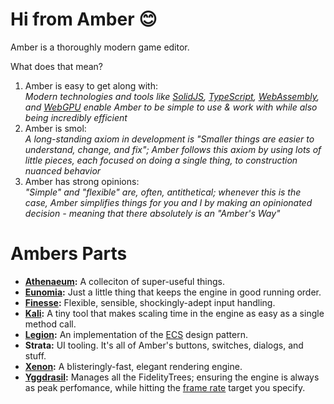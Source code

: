 # Hi from Amber 😊

Amber is a thoroughly modern game editor.

What does that mean?

1. Amber is easy to get along with:<br>
  _Modern technologies and tools like [SolidJS](https://www.solidjs.com/), [TypeScript](https://www.typescriptlang.org/), [WebAssembly](https://webassembly.org/), and [WebGPU](https://developer.mozilla.org/en-US/docs/Web/API/WebGPU_API) enable Amber to be simple to use & work with while also being incredibly efficient_
1. Amber is smol:<br>
  _A long-standing axiom in development is "Smaller things are easier to understand, change, and fix"; Amber follows this axiom by using lots of little pieces, each focused on doing a single thing, to construction nuanced behavior_
1. Amber has strong opinions:<br>
  _"Simple" and "flexible" are, often, antithetical; whenever this is the case, Amber simplifies things for you and I by making an opinionated decision - meaning that there absolutely is an "Amber's Way"_

# Ambers Parts

* **[Athenaeum](./lib/Athenaeum):** A colleciton of super-useful things.
* **[Eunomia](./lib/Eunomia):** Just a little thing that keeps the engine in good running order.
* **[Finesse](./lib/Finesse):** Flexible, sensible, shockingly-adept input handling.
* **[Kali](./lib/Kali):** A tiny tool that makes scaling time in the engine as easy as a single method call.
* **[Legion](./lib/src/lib/Legion):** An implementation of the [ECS](https://en.wikipedia.org/wiki/Entity_component_system) design pattern.
* **Strata:** UI tooling. It's all of Amber's buttons, switches, dialogs, and stuff.
* **[Xenon](./lib/src/lib/Xenon):** A blisteringly-fast, elegant rendering engine.
* **[Yggdrasil](./lib/Yggdrasil):** Manages all the FidelityTrees; ensuring the engine is always as peak perfomance, while hitting the [frame rate](https://www.ign.com/articles/2014/11/05/understanding-frame-rate-and-its-importance) target you specify.